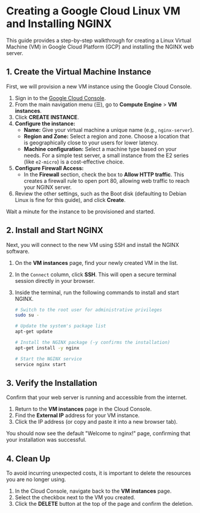 # Creating a Google Cloud Linux VM and Installing NGINX

This guide provides a step-by-step walkthrough for creating a Linux Virtual Machine (VM) in Google Cloud Platform (GCP) and installing the NGINX web server.

## 1. Create the Virtual Machine Instance

First, we will provision a new VM instance using the Google Cloud Console.

1.  Sign in to the [Google Cloud Console](https://console.cloud.google.com/).
2.  From the main navigation menu (☰), go to **Compute Engine** > **VM instances**.
3.  Click **CREATE INSTANCE**.
4.  **Configure the instance:**
    * **Name:** Give your virtual machine a unique name (e.g., `nginx-server`).
    * **Region and Zone:** Select a region and zone. Choose a location that is geographically close to your users for lower latency.
    * **Machine configuration:** Select a machine type based on your needs. For a simple test server, a small instance from the E2 series (like `e2-micro`) is a cost-effective choice.
5.  **Configure Firewall Access:**
    * In the **Firewall** section, check the box to **Allow HTTP traffic**. This creates a firewall rule to open port 80, allowing web traffic to reach your NGINX server.
6.  Review the other settings, such as the Boot disk (defaulting to Debian Linux is fine for this guide), and click **Create**.

Wait a minute for the instance to be provisioned and started.

## 2. Install and Start NGINX

Next, you will connect to the new VM using SSH and install the NGINX software.

1.  On the **VM instances** page, find your newly created VM in the list.
2.  In the `Connect` column, click **SSH**. This will open a secure terminal session directly in your browser.
3.  Inside the terminal, run the following commands to install and start NGINX.

    ```bash
    # Switch to the root user for administrative privileges
    sudo su -
    
    # Update the system's package list
    apt-get update
    
    # Install the NGINX package (-y confirms the installation)
    apt-get install -y nginx
    
    # Start the NGINX service
    service nginx start
    ```

## 3. Verify the Installation

Confirm that your web server is running and accessible from the internet.

1.  Return to the **VM instances** page in the Cloud Console.
2.  Find the **External IP** address for your VM instance.
3.  Click the IP address (or copy and paste it into a new browser tab).

You should now see the default "Welcome to nginx!" page, confirming that your installation was successful.

## 4. Clean Up

To avoid incurring unexpected costs, it is important to delete the resources you are no longer using.

1.  In the Cloud Console, navigate back to the **VM instances** page.
2.  Select the checkbox next to the VM you created.
3.  Click the **DELETE** button at the top of the page and confirm the deletion.

